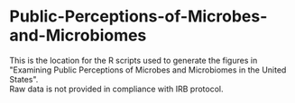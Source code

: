 # Public-Perceptions-of-Microbes-and-Microbiomes
This is the location for the R scripts used to generate the figures in "Examining Public Perceptions of Microbes and Microbiomes in the United States".  
Raw data is not provided in compliance with IRB protocol.
